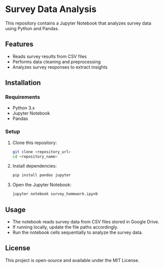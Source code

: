 # Survey Data Analysis

This repository contains a Jupyter Notebook that analyzes survey data using Python and Pandas.

## Features
- Reads survey results from CSV files
- Performs data cleaning and preprocessing
- Analyzes survey responses to extract insights

## Installation

### Requirements
- Python 3.x
- Jupyter Notebook
- Pandas

### Setup
1. Clone this repository:
   ```sh
   git clone <repository_url>
   cd <repository_name>
   ```
2. Install dependencies:
   ```sh
   pip install pandas jupyter
   ```
3. Open the Jupyter Notebook:
   ```sh
   jupyter notebook survey_homework.ipynb
   ```

## Usage
- The notebook reads survey data from CSV files stored in Google Drive.
- If running locally, update the file paths accordingly.
- Run the notebook cells sequentially to analyze the survey data.

## License
This project is open-source and available under the MIT License.


